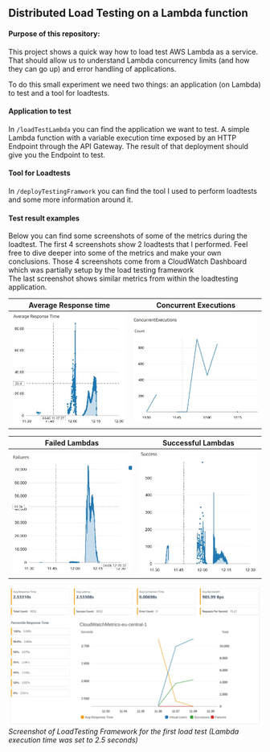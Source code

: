 
## **Distributed Load Testing on a Lambda function**

#### **Purpose of this repository:**
This project shows a quick way how to load test AWS Lambda as a service. That should allow us to understand Lambda concurrency limits (and how they can go up) and error handling of applications.

To do this small experiment we need two things: an application (on Lambda) to test and a tool for loadtests.


#### **Application to test**
In `/loadTestLambda` you can find the application we want to test. A simple Lambda function with a variable execution time exposed by an HTTP Endpoint through the API Gateway.
The result of that deployment should give you the Endpoint to test.

#### **Tool for Loadtests**
In `/deployTestingFramwork` you can find the tool I used to perform loadtests and some more information around it.


#### **Test result examples**
Below you can find some screenshots of some of the metrics during the loadtest. The first 4 screenshots show 2 loadtests that I performed. Feel free to dive deeper into some of the metrics and make your own conclusions. Those 4 screenshots come from a CloudWatch Dashboard which was partially setup by the load testing framework</br>
The last screenshot shows similar metrics from within the loadtesting application. </br> 

Average Response time             |  Concurrent Executions
:-------------------------:|:-------------------------:
![](images/avg_response_time.JPG)  |  ![](images/concurrent_executions.JPG )

Failed Lambdas             |  Successful Lambdas
:-------------------------:|:-------------------------:
![](https://raw.githubusercontent.com/1610337/AWS-Demos/master/loadTestLambda/images/failures.JPG)  |  ![](https://raw.githubusercontent.com/1610337/AWS-Demos/master/loadTestLambda/images/success.JPG )


![Setup](images/simple_test_results.JPG "Setup")
*Screenshot of LoadTesting Framework for the first load test (Lambda execution time was set to 2.5 seconds)*

